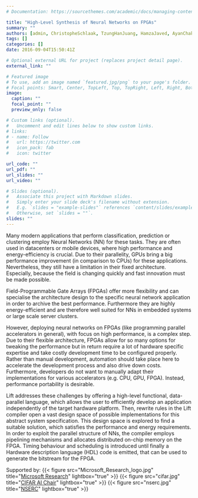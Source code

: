 ```yaml
---
# Documentation: https://sourcethemes.com/academic/docs/managing-content/

title: "High-Level Synthesis of Neural Networks on FPGAs"
summary: ""
authors: [admin, ChristopheSchlaak, TzungHanJuang, HamzaJaved, AyanChakraborty, JiaxuanCai, AndrejIvanis, MartinKristien,]
tags: []
categories: []
date: 2016-09-04T15:50:41Z

# Optional external URL for project (replaces project detail page).
external_link: ""

# Featured image
# To use, add an image named `featured.jpg/png` to your page's folder.
# Focal points: Smart, Center, TopLeft, Top, TopRight, Left, Right, BottomLeft, Bottom, BottomRight.
image:
  caption: ""
  focal_point: ""
  preview_only: false

# Custom links (optional).
#   Uncomment and edit lines below to show custom links.
# links:
# - name: Follow
#   url: https://twitter.com
#   icon_pack: fab
#   icon: twitter

url_code: ""
url_pdf: ""
url_slides: ""
url_video: ""

# Slides (optional).
#   Associate this project with Markdown slides.
#   Simply enter your slide deck's filename without extension.
#   E.g. `slides = "example-slides"` references `content/slides/example-slides.md`.
#   Otherwise, set `slides = ""`.
slides: ""
---
```


Many modern applications that perform classification, prediction or clustering employ Neural Networks (NN) for these tasks. They are often used in datacenters or mobile devices, where high performance and energy-efficiency is crucial. Due to their parallelity, GPUs bring a big performance improvement (in comparison to CPUs) for these applications. Nevertheless, they still have a limitation in their fixed architecture. Especially, because the field is changing quickly and fast innovation must be made possible.

Field-Programmable Gate Arrays (FPGAs) offer more flexibility and can specialise the architecture design to the specific neural network application in order to archive the best performance. Furthermore they are highly energy-efficient and are therefore well suited for NNs in embedded systems or large scale server clusters.

However, deploying neural networks on FPGAs (like programming parallel accelerators in general), with focus on high performance, is a complex step. Due to their flexible architecture, FPGAs allow for so many options for tweaking the performance but in return require a lot of hardware specific expertise and take costly development time to be configured properly. Rather than manual development, automation should take place here to accelerate the development process and also drive down costs. Furthermore, developers do not want to manually adapt their implementations for various accelerators (e.g. CPU, GPU, FPGA). Instead, performance portability is desirable.

Lift addresses these challenges by offering a high-level functional, data-parallel language, which allows the user to efficiently develop an application independently of the target hardware platform. Then, rewrite rules in the Lift compiler open a vast design space of possible implementations for this abstract system specification. This design space is explored to find a suitable solution, which satisfies the performance and energy requirements. In order to exploit the parallel structure of NNs, the compiler employs pipelining mechanisms and allocates distributed on-chip memory on the FPGA. Timing behaviour and scheduling is introduced until finally a Hardware description language (HDL) code is emitted, that can be used to generate the bitstream for the FPGA.

Supported by: {{< figure src="Microsoft_Research_logo.jpg" title="[Microsoft Research](https://www.microsoft.com/en-us/research/)" lightbox="true" >}}
{{< figure src="cifar.jpg" title="[CIFAR AI Chair](https://cifar.ca/ai/canada-cifar-ai-chairs/)" lightbox="true" >}}
{{< figure src="nserc.jpg" title="[NSERC](https://www.nserc-crsng.gc.ca/)" lightbox="true" >}}
